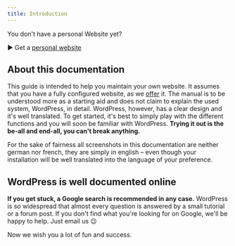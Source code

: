 ```yaml
---
title: Introduction
---
```


You don't have a personal Website yet?

► Get a [personal website](https://extern18.gruene.ch/musterperson/angebot)

## About this documentation

This guide is intended to help you maintain your own website. It assumes that
you have a fully configured website, as we 
[offer](https://extern18.gruene.ch/musterperson/angebot) it. The manual is to 
be understood more as a starting aid and does not claim to explain the 
used system, WordPress, in detail. WordPress, however, has a clear design 
and it's well translated. To get started, it's best to simply play with the 
different functions and you will soon be familiar with WordPress. **Trying it 
out is the be-all and end-all, you can't break anything.**

For the sake of fairness all screenshots in this documentation are neither 
german nor french, they are simply in english – even though your installation 
will be well translated into the language of your preference.
   
## WordPress is well documented online

**If you get stuck, a Google search is recommended in any case.** WordPress is so 
widespread that almost every question is answered by a small tutorial or a 
forum post. If you don't find what you're looking for on Google, we'll be 
happy to help. Just email us 😉

Now we wish you a lot of fun and success.

